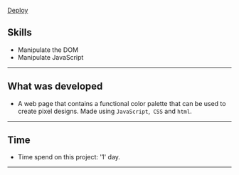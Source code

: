 [Deploy](https://lkotlarenko.github.io/Project-Pixels-Art/)
## Skills

- Manipulate the DOM
- Manipulate JavaScript

---

## What was developed

- A web page that contains a functional color palette that can be used to create pixel designs. Made using `JavaScript`,` CSS` and `html`.

---

## Time

- Time spend on this project: '1' day.

---
